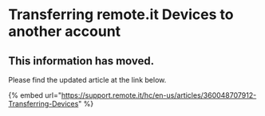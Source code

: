 # Transferring remote.it Devices to another account

## This information has moved.

Please find the updated article at the link below.

{% embed url="https://support.remote.it/hc/en-us/articles/360048707912-Transferring-Devices" %}



